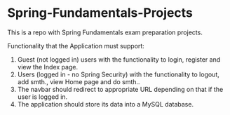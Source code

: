 # Spring-Fundamentals-Projects
This is a repo with Spring Fundamentals exam preparation projects.

Functionality that the Application must support:
1. Guest (not logged in) users with the functionality to login, register and view the Index page.
2. Users (logged in - no Spring Security) with the functionality to logout, add smth., view Home page and do smth..
3. The navbar should redirect to appropriate URL depending on that if the user is logged in.
4. The application should store its data into a MySQL database.
